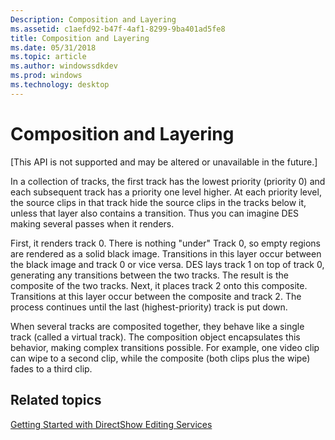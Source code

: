 ```yaml
---
Description: Composition and Layering
ms.assetid: c1aefd92-b47f-4af1-8299-9ba401ad5fe8
title: Composition and Layering
ms.date: 05/31/2018
ms.topic: article
ms.author: windowssdkdev
ms.prod: windows
ms.technology: desktop
---
```


# Composition and Layering

\[This API is not supported and may be altered or unavailable in the future.\]

In a collection of tracks, the first track has the lowest priority (priority 0) and each subsequent track has a priority one level higher. At each priority level, the source clips in that track hide the source clips in the tracks below it, unless that layer also contains a transition. Thus you can imagine DES making several passes when it renders.

First, it renders track 0. There is nothing "under" Track 0, so empty regions are rendered as a solid black image. Transitions in this layer occur between the black image and track 0 or vice versa. DES lays track 1 on top of track 0, generating any transitions between the two tracks. The result is the composite of the two tracks. Next, it places track 2 onto this composite. Transitions at this layer occur between the composite and track 2. The process continues until the last (highest-priority) track is put down.

When several tracks are composited together, they behave like a single track (called a virtual track). The composition object encapsulates this behavior, making complex transitions possible. For example, one video clip can wipe to a second clip, while the composite (both clips plus the wipe) fades to a third clip.

## Related topics

<dl> <dt>

[Getting Started with DirectShow Editing Services](getting-started-with-directshow-editing-services.md)
</dt> </dl>

 

 



